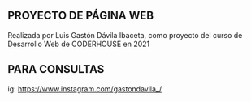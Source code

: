 ## PROYECTO DE PÁGINA WEB

Realizada por Luis Gastón Dávila Ibaceta, como proyecto del curso de Desarrollo Web de CODERHOUSE en 2021

## PARA CONSULTAS

ig: https://www.instagram.com/gastondavila_/